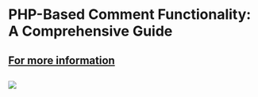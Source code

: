 # PHP-Based Comment Functionality: A Comprehensive Guide
## <a href="https://appscweb.com/wp-content/uploads/2024/09/PHP-Based-Comment-Functionality-A-Comprehensive-Guide.jpg">For more information</a>
## <img src="https://appscweb.com/wp-content/uploads/2024/09/PHP-Based-Comment-Functionality-A-Comprehensive-Guide.jpg"/>
